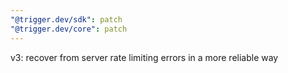 ```yaml
---
"@trigger.dev/sdk": patch
"@trigger.dev/core": patch
---
```


v3: recover from server rate limiting errors in a more reliable way
